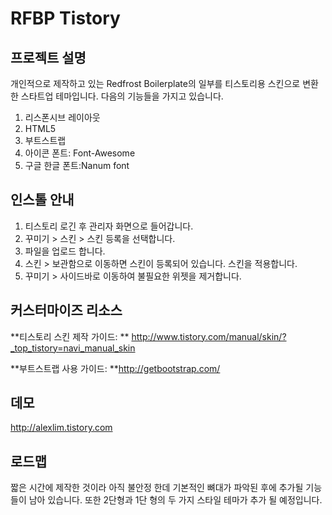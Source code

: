 # RFBP Tistory

## 프로젝트 설명
개인적으로 제작하고 있는 Redfrost Boilerplate의 일부를 티스토리용 스킨으로 변환한 스타트업 테마입니다. 다음의 기능들을 가지고 있습니다.


1. 리스폰시브 레이아웃
2. HTML5
3. 부트스트랩
4. 아이콘 폰트: Font-Awesome
5. 구글 한글 폰트:Nanum font



## 인스톨 안내
1. 티스토리 로긴 후 관리자 화면으로 들어갑니다.
2. 꾸미기 > 스킨 > 스킨 등록을 선택합니다.
3. 파일을 업로드 합니다.
4. 스킨 > 보관함으로 이동하면 스킨이 등록되어 있습니다. 스킨을 적용합니다.
5. 꾸미기 > 사이드바로 이동하여 불필요한 위젯을 제거합니다.




## 커스터마이즈 리소스
**티스토리 스킨 제작 가이드: **
<http://www.tistory.com/manual/skin/?_top_tistory=navi_manual_skin>

**부트스트랩 사용 가이드: **<http://getbootstrap.com/>




## 데모
<http://alexlim.tistory.com>



## 로드맵
짧은 시간에 제작한 것이라 아직 불안정 한데 기본적인 뼈대가 파악된 후에 추가될 기능들이 남아 있습니다.
또한 2단형과 1단 형의 두 가지 스타일 테마가 추가 될 예정입니다.

